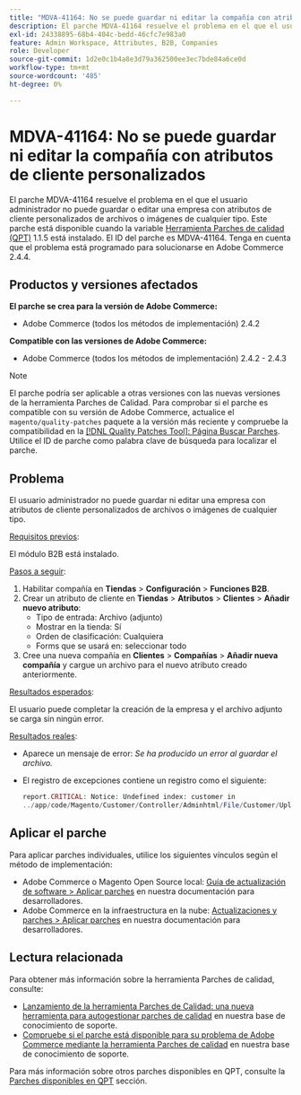 ```yaml
---
title: "MDVA-41164: No se puede guardar ni editar la compañía con atributos de cliente personalizados"
description: El parche MDVA-41164 resuelve el problema en el que el usuario administrador no puede guardar o editar una empresa con atributos de cliente personalizados de archivos o imágenes de cualquier tipo. Este parche está disponible cuando está instalada la [Quality Patches Tool (QPT)](/help/announcements/adobe-commerce-announcements/magento-quality-patches-released-new-tool-to-self-serve-quality-patches.md) 1.1.5. El ID del parche es MDVA-41164. Tenga en cuenta que el problema está programado para solucionarse en Adobe Commerce 2.4.4.
exl-id: 24338895-68b4-404c-bedd-46cfc7e983a0
feature: Admin Workspace, Attributes, B2B, Companies
role: Developer
source-git-commit: 1d2e0c1b4a8e3d79a362500ee3ec7bde84a6ce0d
workflow-type: tm+mt
source-wordcount: '485'
ht-degree: 0%

---
```


# MDVA-41164: No se puede guardar ni editar la compañía con atributos de cliente personalizados

El parche MDVA-41164 resuelve el problema en el que el usuario administrador no puede guardar o editar una empresa con atributos de cliente personalizados de archivos o imágenes de cualquier tipo. Este parche está disponible cuando la variable [Herramienta Parches de calidad (QPT)](/help/announcements/adobe-commerce-announcements/magento-quality-patches-released-new-tool-to-self-serve-quality-patches.md) 1.1.5 está instalado. El ID del parche es MDVA-41164. Tenga en cuenta que el problema está programado para solucionarse en Adobe Commerce 2.4.4.

## Productos y versiones afectados

**El parche se crea para la versión de Adobe Commerce:**

* Adobe Commerce (todos los métodos de implementación) 2.4.2

**Compatible con las versiones de Adobe Commerce:**

* Adobe Commerce (todos los métodos de implementación) 2.4.2 - 2.4.3

>[!NOTE]
>
>El parche podría ser aplicable a otras versiones con las nuevas versiones de la herramienta Parches de Calidad. Para comprobar si el parche es compatible con su versión de Adobe Commerce, actualice el `magento/quality-patches` paquete a la versión más reciente y compruebe la compatibilidad en la [[!DNL Quality Patches Tool]: Página Buscar Parches](https://devdocs.magento.com/quality-patches/tool.html#patch-grid). Utilice el ID de parche como palabra clave de búsqueda para localizar el parche.

## Problema

El usuario administrador no puede guardar ni editar una empresa con atributos de cliente personalizados de archivos o imágenes de cualquier tipo.

<u>Requisitos previos</u>:

El módulo B2B está instalado.

<u>Pasos a seguir</u>:

1. Habilitar compañía en **Tiendas** > **Configuración** > **Funciones B2B**.
1. Crear un atributo de cliente en **Tiendas** > **Atributos** > **Clientes** > **Añadir nuevo atributo**:
   * Tipo de entrada: Archivo (adjunto)
   * Mostrar en la tienda: Sí
   * Orden de clasificación: Cualquiera
   * Forms que se usará en: seleccionar todo
1. Cree una nueva compañía en **Clientes** > **Compañías** > **Añadir nueva compañía** y cargue un archivo para el nuevo atributo creado anteriormente.

<u>Resultados esperados</u>:

El usuario puede completar la creación de la empresa y el archivo adjunto se carga sin ningún error.

<u>Resultados reales</u>:

* Aparece un mensaje de error: *Se ha producido un error al guardar el archivo.*
* El registro de excepciones contiene un registro como el siguiente:

  ```php
  report.CRITICAL: Notice: Undefined index: customer in
  ../app/code/Magento/Customer/Controller/Adminhtml/File/Customer/Upload.php on line 69
  ```

## Aplicar el parche

Para aplicar parches individuales, utilice los siguientes vínculos según el método de implementación:

* Adobe Commerce o Magento Open Source local: [Guía de actualización de software > Aplicar parches](https://devdocs.magento.com/guides/v2.4/comp-mgr/patching/mqp.html) en nuestra documentación para desarrolladores.
* Adobe Commerce en la infraestructura en la nube: [Actualizaciones y parches > Aplicar parches](https://devdocs.magento.com/cloud/project/project-patch.html) en nuestra documentación para desarrolladores.

## Lectura relacionada

Para obtener más información sobre la herramienta Parches de calidad, consulte:

* [Lanzamiento de la herramienta Parches de Calidad: una nueva herramienta para autogestionar parches de calidad](/help/announcements/adobe-commerce-announcements/magento-quality-patches-released-new-tool-to-self-serve-quality-patches.md) en nuestra base de conocimiento de soporte.
* [Compruebe si el parche está disponible para su problema de Adobe Commerce mediante la herramienta Parches de calidad](/help/support-tools/patches-available-in-qpt-tool/check-patch-for-magento-issue-with-magento-quality-patches.md) en nuestra base de conocimiento de soporte.

Para más información sobre otros parches disponibles en QPT, consulte la [Parches disponibles en QPT](https://support.magento.com/hc/en-us/sections/360010506631-Patches-available-in-MQP-tool-) sección.
